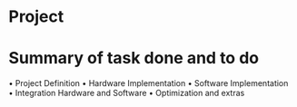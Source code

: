 # Project
# Summary of task done and to do
• Project Definition
• Hardware Implementation
• Software Implementation
• Integration Hardware and Software
• Optimization and extras
